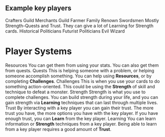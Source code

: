 ## Example key players
Crafters Guild
Merchants Guild
Farmer Family
Renown Swordsmen
	Mostly Strength-Quests and Trust.
	They can give a lot of Learning for Strength cards.
Historical Politicians
Futurist Politicians
Evil Wizard

# Player Systems
Resources
	You can get them from using your stats.
	You can also get them from quests.
Quests
	This is helping someone with a problem,
	or helping someone accomplish something.
	You can help using **Resources**, or by completing **Challenges**.
Challenges
	This is when you use your cards to do something action-oriented.
	This could be using the **Strength** of skill and technique to defeat a monster.
Strength
	Strength is what you use to complete challenges.
	You can build strength during your life,
	and you can gain strength via **Learning** techniques that can last through multiple lives.
Trust
	By interacting with a key player you can gain their trust.
	The more trust you have, the more options you have with the key player.
	If you have enough trust, you can **Learn** from the key player.
Learning
	You can learn information or **Strength** techniques from a key player.
	Being able to learn from a key player requires a good amount of **Trust**.
